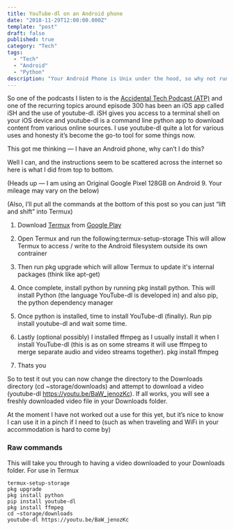```yaml
---
title: YouTube-dl on an Android phone
date: "2018-11-29T12:00:00.000Z"
template: "post"
draft: false
published: true
category: "Tech"
tags:
  - "Tech"
  - "Android"
  - "Python"
description: "Your Android Phone is Unix under the hood, so why not run a cli app on it where there is no actual mobile app for it yet?"
---
```


So one of the podcasts I listen to is the [Accidental Tech Podcast (ATP)](http://atp.fm) and one of the recurring topics around episode 300 has been an iOS app called iSH and the use of youtube-dl. iSH gives you access to a terminal shell on your iOS device and youtube-dl is a command line python app to download content from various online sources. I use youtube-dl quite a lot for various uses and honesty it’s become the go-to tool for some things now.

This got me thinking — I have an Android phone, why can’t I do this?

Well I can, and the instructions seem to be scattered across the internet so here is what I did from top to bottom.

(Heads up — I am using an Original Google Pixel 128GB on Android 9. Your mileage may vary on the below)

(Also, I’ll put all the commands at the bottom of this post so you can just “lift and shift” into Termux)

1. Download [Termux](https://termux.com/) from [Google Play](https://play.google.com/store/apps/details?id=com.termux)

1. Open Termux and run the following:termux-setup-storage This will allow Termux to access / write to the Android filesystem outside its own contrainer

1. Then run pkg upgrade which will allow Termux to update it's internal packages (think like apt-get)

1. Once complete, install python by running pkg install python. This will install Python (the language YouTube-dl is developed in) and also pip, the python dependency manager

1. Once python is installed, time to install YouTube-dl (finally). Run pip install youtube-dl and wait some time.

1. Lastly (optional possibly) I installed ffmpeg as I usually install it when I install YouTube-dl (this is as on some streams it will use ffmpeg to merge separate audio and video streams together). pkg install ffmpeg

1. Thats you

So to test it out you can now change the directory to the Downloads directory (cd ~storage/downloads) and attempt to download a video (youtube-dl https://youtu.be/BaW_jenozKc). If all works, you will see a freshly downloaded video file in your Downloads folder.

At the moment I have not worked out a use for this yet, but it’s nice to know I can use it in a pinch if I need to (such as when traveling and WiFi in your accommodation is hard to come by)

### Raw commands

This will take you through to having a video downloaded to your Downloads folder. For use in Termux


```shell
termux-setup-storage
pkg upgrade
pkg install python
pip install youtube-dl
pkg install ffmpeg
cd ~storage/downloads
youtube-dl https://youtu.be/BaW_jenozKc
```